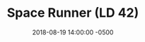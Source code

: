 ---
layout:      project
title:       "Space Runner (LD 42)"
date:        2018-08-19 14:00:00 -0500
categories:  project
tags:        unity csharp ludumdare
video-links: 
screenshots: 
github:      
---